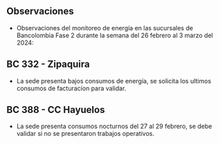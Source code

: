 ## Observaciones

<div align="right">

<!--<span style="font-size: smaller;"> Reporte semanal elaborado 02/01/2024</span> -->

</div>

- Observaciones del monitoreo de energía en las sucursales de Bancolombia Fase 2 durante la semana del 26 febrero al 3 marzo del 2024:

<!-- ## ## BC 044 - Piedecuesta -->

<!-- Se corrige novedad de la carga del AA, para el 2 de mayo se puede tomar sede como referencia. Carga del aire era muy pequeña -->

<!-- ## ## BC 061 - Carrera Primera

-El cambio que presento la sede fue porque se pusieron las cargas de los cajeros que siempre funcionan

- La sede modificó su patrón de consumo histórico a partir del 30 de noviembre de 2023, especialmente en lo que respecta a los consumos nocturnos.-->

<!-- Se normaliza la novedad en la carga de aire acondicionado fuera del horario laboral a partir del 25 de noviembre, lo que resultará en una disminución en el consumo de energía y se reflejará en ahorros.-->

## BC 332 - Zipaquira

- La sede presenta bajos consumos de energía, se solicita  los ultimos consumos de facturacíon para validar.

<!--## BC 367 - Granada Meta -->
<!--## BC 384 - Anapoima  -->
## BC 388 - CC Hayuelos

- La sede presenta consumos nocturnos del 27 al 29 febrero, se debe validar si no se presentaron trabajos operativos.
<!--## BC 689 - Metropolis  -->
<!--## BC 802 - Puerto Lopez -->